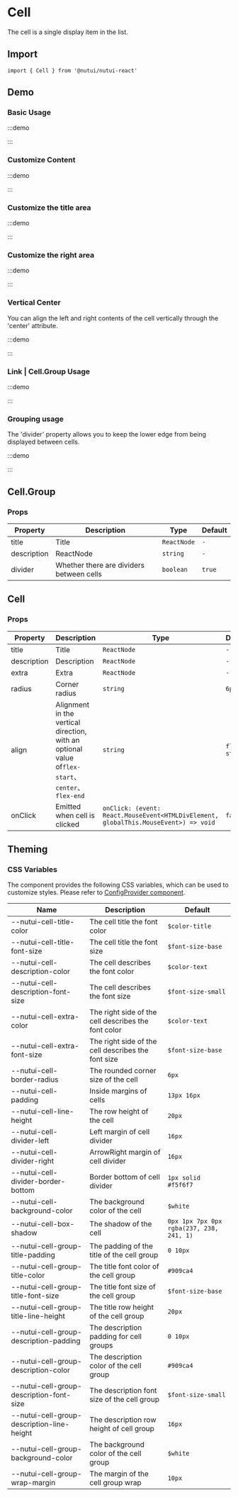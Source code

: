 # Cell



The cell is a single display item in the list.

## Import

```tsx
import { Cell } from '@nutui/nutui-react'
```

## Demo

### Basic Usage

:::demo

<CodeBlock src='h5/demo1.tsx'></CodeBlock>

:::

### Customize Content

:::demo

<CodeBlock src='h5/demo2.tsx'></CodeBlock>

:::

### Customize the title area

:::demo

<CodeBlock src='h5/demo3.tsx'></CodeBlock>

:::

### Customize the right area

:::demo

<CodeBlock src='h5/demo4.tsx'></CodeBlock>

:::

### Vertical Center

You can align the left and right contents of the cell vertically through the 'center' attribute.

:::demo

<CodeBlock src='h5/demo5.tsx'></CodeBlock>

:::

### Link | Cell.Group Usage

:::demo

<CodeBlock src='h5/demo6.tsx'></CodeBlock>

:::

### Grouping usage

The 'divider' property allows you to keep the lower edge from being displayed between cells.

:::demo

<CodeBlock src='h5/demo7.tsx'></CodeBlock>

:::

## Cell.Group

### Props

| Property | Description | Type | Default |
| --- | --- | --- | --- |
| title | Title | `ReactNode` | `-` |
| description | ReactNode | `string` | `-` |
| divider | Whether there are dividers between cells | `boolean` | `true` |

## Cell

### Props

| Property | Description | Type | Default |
| --- | --- | --- | --- |
| title | Title | `ReactNode` | `-` |
| description | Description | `ReactNode` | `-` |
| extra | Extra | `ReactNode` | `-` |
| radius | Corner radius | `string` | `6px` |
| align | Alignment in the vertical direction, with an optional value of`flex-start`、`center`、`flex-end` | `string` | `flex-start` |
| onClick | Emitted when cell is clicked | `onClick: (event: React.MouseEvent<HTMLDivElement, globalThis.MouseEvent>) => void` | `false` |

## Theming

### CSS Variables

The component provides the following CSS variables, which can be used to customize styles. Please refer to [ConfigProvider component](#/en-US/component/configprovider).

| Name | Description | Default |
| --- | --- | --- |
| \--nutui-cell-title-color | The cell title the font color | `$color-title` |
| \--nutui-cell-title-font-size | The cell title the font size | `$font-size-base` |
| \--nutui-cell-description-color | The cell describes the font color | `$color-text` |
| \--nutui-cell-description-font-size | The cell describes the font size | `$font-size-small` |
| \--nutui-cell-extra-color | The right side of the cell describes the font color | `$color-text` |
| \--nutui-cell-extra-font-size | The right side of the cell describes the font size | `$font-size-base` |
| \--nutui-cell-border-radius | The rounded corner size of the cell | `6px` |
| \--nutui-cell-padding | Inside margins of cells | `13px 16px` |
| \--nutui-cell-line-height | The row height of the cell | `20px` |
| \--nutui-cell-divider-left | Left margin of cell divider | `16px` |
| \--nutui-cell-divider-right | ArrowRight margin of cell divider | `16px` |
| \--nutui-cell-divider-border-bottom | Border bottom of cell divider | `1px solid #f5f6f7` |
| \--nutui-cell-background-color | The background color of the cell | `$white` |
| \--nutui-cell-box-shadow | The shadow of the cell | `0px 1px 7px 0px rgba(237, 238, 241, 1)` |
| \--nutui-cell-group-title-padding | The padding of the title of the cell group | `0 10px` |
| \--nutui-cell-group-title-color | The title font color of the cell group | `#909ca4` |
| \--nutui-cell-group-title-font-size | The title font size of the cell group | `$font-size-base` |
| \--nutui-cell-group-title-line-height | The title row height of the cell group | `20px` |
| \--nutui-cell-group-description-padding | The description padding for cell groups | `0 10px` |
| \--nutui-cell-group-description-color | The description color of the cell group | `#909ca4` |
| \--nutui-cell-group-description-font-size | The description font size of the cell group | `$font-size-small` |
| \--nutui-cell-group-description-line-height | The description row height of cell group | `16px` |
| \--nutui-cell-group-background-color | The background color of the cell group | `$white` |
| \--nutui-cell-group-wrap-margin | The margin of the cell group wrap | `10px` |